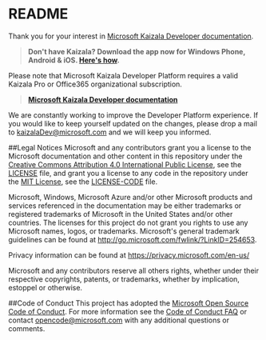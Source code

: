# README

Thank you for your interest in [Microsoft Kaizala Developer documentation](kaizala/platform/v1/docs/README.md).

> **Don't have Kaizala? Download the app now for Windows Phone, Android & iOS. [Here's how](kaizala/platform/v1/docs/install.md).**

Please note that Microsoft Kaizala Developer Platform requires a valid Kaizala Pro or Office365 organizational subscription.

> **[Microsoft Kaizala Developer documentation](kaizala/platform/v1/docs/README.md)**

We are constantly working to improve the Developer Platform experience. If you would like to keep yourself updated on the changes, please drop a mail to kaizalaDev@microsoft.com and we will keep you informed.




##Legal Notices
Microsoft and any contributors grant you a license to the Microsoft documentation and other content
in this repository under the [Creative Commons Attribution 4.0 International Public License](https://creativecommons.org/licenses/by/4.0/legalcode),
see the [LICENSE](LICENSE) file, and grant you a license to any code in the repository under the [MIT License](https://opensource.org/licenses/MIT), see the
[LICENSE-CODE](LICENSE-CODE) file.

Microsoft, Windows, Microsoft Azure and/or other Microsoft products and services referenced in the documentation
may be either trademarks or registered trademarks of Microsoft in the United States and/or other countries.
The licenses for this project do not grant you rights to use any Microsoft names, logos, or trademarks.
Microsoft's general trademark guidelines can be found at http://go.microsoft.com/fwlink/?LinkID=254653.

Privacy information can be found at https://privacy.microsoft.com/en-us/

Microsoft and any contributors reserve all others rights, whether under their respective copyrights, patents,
or trademarks, whether by implication, estoppel or otherwise.

##Code of Conduct
This project has adopted the [Microsoft Open Source Code of Conduct](https://opensource.microsoft.com/codeofconduct/). For more information see the [Code of Conduct FAQ](https://opensource.microsoft.com/codeofconduct/faq/) or contact [opencode@microsoft.com](mailto:opencode@microsoft.com) with any additional questions or comments.
